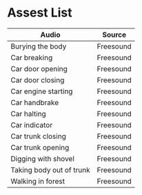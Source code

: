 # Assest List
Audio | Source
----------- | -----------
Burying the body | Freesound
Car breaking | Freesound
Car door opening | Freesound
Car door closing | Freesound
Car engine starting | Freesound
Car handbrake | Freesound
Car halting | Freesound
Car indicator | Freesound
Car trunk closing | Freesound
Car trunk opening | Freesound
Digging with shovel | Freesound
Taking body out of trunk | Freesound
Walking in forest | Freesound
